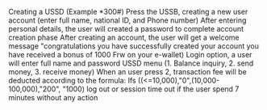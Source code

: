 Creating a USSD (Example *300#)
Press the USSB, creating a new user account (enter full name, national ID, and Phone number)
After entering personal details, the user will created a password to complete account creation phase
After creating an account, the user will get a welcome message "congratulations you have successfully created your account you have received a bonus of 1000 Frw on your e-wallet)
Login option, a user will enter full name and password
USSD menu (1. Balance inquiry, 2. send money, 3. receive money)
When an user press 2, transaction fee will be deducted according to the formula:
Ifs ((<=10,000),"0",(10,000-100,000),"200", "1000)
log out or session time out if the user spend 7 minutes without any action
